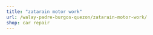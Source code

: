 ```yaml
---
title: "zatarain motor work"
url: /walay-padre-burgos-quezon/zatarain-motor-work/
shop: car repair
---
```

